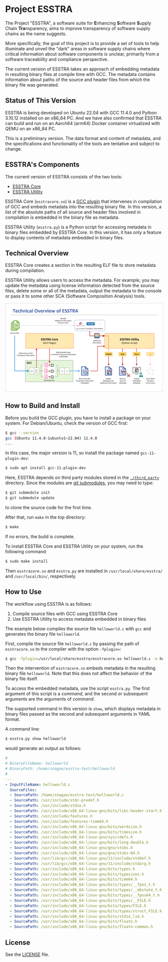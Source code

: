 # Project ESSTRA

The Project "ESSTRA", a software suite for
**E**nhancing **S**oftware **S**upply Chain **Tra**nsparency,
aims to improve transparency of software supply chains as the name suggests.

More specifically, the goal of this project is to provide a set of tools to
help illuminate and unveil the "dark" areas in software supply chains where
critical information about software components is unclear, primarily from a
software traceability and compliance perspective.

The current version of ESSTRA takes an approach of embedding metadata in
resulting binary files at compile time with GCC.
The metadata contains information about paths of the source and header
files from which the binary file was generated.

## Status of This Version

ESSTRA is being developed on Ubuntu 22.04 with GCC 11.4.0 and Python
3.10.12 installed on an x86\_64 PC.
And we have also confirmed that ESSTRA can build and run on an Aarch64 (arm64) Docker
container virtualized with QEMU on an x86\_64 PC.

This is a preliminary version. The data format and content of metadata, and the
specifications and functionality of the tools are tentative and subject to
change.

## ESSTRA's Components

The current version of ESSTRA consists of the two tools:

* [ESSTRA Core](./core/README.md)
* [ESSTRA Utility](./util/README.md)

ESSTRA Core (`esstracore.so`) is a
[GCC plugin](https://gcc.gnu.org/wiki/plugins) that intervenes in compilation of
GCC and embeds metadata into the resulting binary file.
In this version, a list of the absolute paths of all source and header
files involved in compilation is embedded in the binary file as metadata.

ESSTRA Utility (`esstra.py`) is a Python script for accessing metadata
in binary files embedded by ESSTRA Core.
In this version, it has only a feature to display contents of metadata embedded
in binary files.

## Technical Overview

ESSTRA Core creates a section in the resulting ELF file to store metadata during compilation.

ESSTRA Utility allows users to access the metadata. For example, you may update the metadata using license information detected from the source files, delete some or all of the metadata, output the metadata to the console or pass it to some other SCA (Software Composition Analysis) tools.

![Technical Overview](./assets/tech-overview.png)

## How to Build and Install

Before you build the GCC plugin, you have to install a package on your system.
For Debian/Ubuntu, check the version of GCC first:

```sh
$ gcc --version
gcc (Ubuntu 11.4.0-1ubuntu1~22.04) 11.4.0
...
```

In this case, the major version is 11, so install the package named
`gcc-11-plugin-dev`:

```sh
$ sudo apt install gcc-11-plugin-dev
```

Here, ESSTRA depends on third party modules stored in the
[`./third_party`](./third_party) directory.  Since the modules are [git
submodules](https://git-scm.com/book/en/v2/Git-Tools-Submodules), you may need
to type:

```sh
$ git submodule init
$ git submodule update
```

to clone the source code for the first time.

After that, run `make` in the top directory:

```sh
$ make
```

If no errors, the build is complete.

To install ESSTRA Core and ESSTRA Utility on your system, run the following command:

```sh
$ sudo make install
```

Then `esstracore.so` and `esstra.py` are installed in `/usr/local/share/esstra/`
and `/usr/local/bin/`, respectively.

## How to Use

The workflow using ESSTRA is as follows:

1. Compile source files with GCC using ESSTRA Core
2. Use ESSTRA Utility to access metadata embedded in binary files

The example below compiles the source file `helloworld.c` with `gcc` and
generates the binary file `helloworld`.

First, compile the source file `helloworld.c` by passing the path of
`esstracore.so` to the compiler with the option `-fplugin=`:

```sh
$ gcc -fplugin=/usr/local/share/esstra/esstracore.so helloworld.c -o helloworld
```

Then the intervention of `esstracore.so` embeds metadata in the resulting
binary file `helloworld`. Note that this does not affect the behavior of the
binary file itself.

To access the embedded metadata, use the script `esstra.py`.  The first argument
of this script is a *command*, and the second or subsequent arguments are the
arguments of *command*.

The supported command in this version is `show`, which displays
metadata in binary files passed as the second and subsequent arguments
in YAML format.

A command line:

```sh
$ esstra.py show helloworld
```

would generate an output as follows:

```yaml
#
# BinaryFileName: helloworld
# BinaryPath: /home/snagao/esstra-test/helloworld
#
---
- InputFileName: helloworld.c
  SourceFiles:
  - SourcePath: /home/snagao/esstra-test/helloworld.c
  - SourcePath: /usr/include/stdc-predef.h
  - SourcePath: /usr/include/stdio.h
  - SourcePath: /usr/include/x86_64-linux-gnu/bits/libc-header-start.h
  - SourcePath: /usr/include/features.h
  - SourcePath: /usr/include/features-time64.h
  - SourcePath: /usr/include/x86_64-linux-gnu/bits/wordsize.h
  - SourcePath: /usr/include/x86_64-linux-gnu/bits/timesize.h
  - SourcePath: /usr/include/x86_64-linux-gnu/sys/cdefs.h
  - SourcePath: /usr/include/x86_64-linux-gnu/bits/long-double.h
  - SourcePath: /usr/include/x86_64-linux-gnu/gnu/stubs.h
  - SourcePath: /usr/include/x86_64-linux-gnu/gnu/stubs-64.h
  - SourcePath: /usr/lib/gcc/x86_64-linux-gnu/11/include/stddef.h
  - SourcePath: /usr/lib/gcc/x86_64-linux-gnu/11/include/stdarg.h
  - SourcePath: /usr/include/x86_64-linux-gnu/bits/types.h
  - SourcePath: /usr/include/x86_64-linux-gnu/bits/typesizes.h
  - SourcePath: /usr/include/x86_64-linux-gnu/bits/time64.h
  - SourcePath: /usr/include/x86_64-linux-gnu/bits/types/__fpos_t.h
  - SourcePath: /usr/include/x86_64-linux-gnu/bits/types/__mbstate_t.h
  - SourcePath: /usr/include/x86_64-linux-gnu/bits/types/__fpos64_t.h
  - SourcePath: /usr/include/x86_64-linux-gnu/bits/types/__FILE.h
  - SourcePath: /usr/include/x86_64-linux-gnu/bits/types/FILE.h
  - SourcePath: /usr/include/x86_64-linux-gnu/bits/types/struct_FILE.h
  - SourcePath: /usr/include/x86_64-linux-gnu/bits/stdio_lim.h
  - SourcePath: /usr/include/x86_64-linux-gnu/bits/floatn.h
  - SourcePath: /usr/include/x86_64-linux-gnu/bits/floatn-common.h
```

## License

See the [LICENSE](./LICENSE) file.
